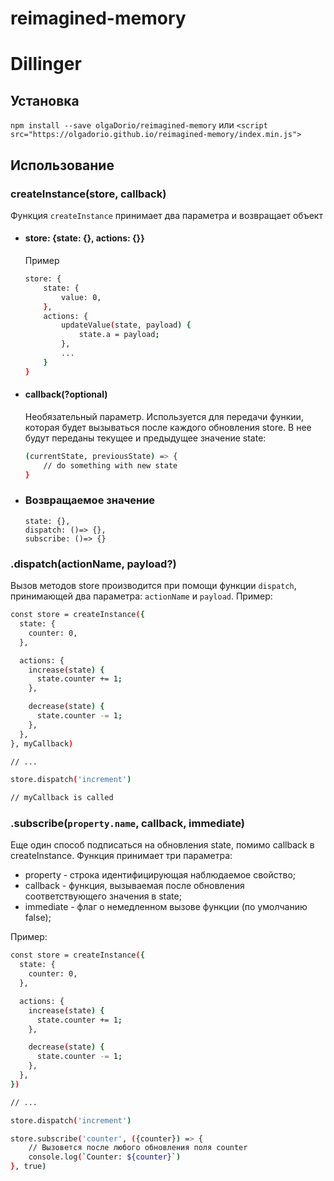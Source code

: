 # reimagined-memory
# Dillinger
## Установка
`npm install --save olgaDorio/reimagined-memory`
или 
`<script src="https://olgadorio.github.io/reimagined-memory/index.min.js">`

## Использование
### createInstance(store, callback)
Функция `createInstance` принимает два параметра и возвращает объект

- #### store: {state: {}, actions: {}}
    Пример
    ```sh
    store: {
        state: {
            value: 0,
        },
        actions: {
            updateValue(state, payload) {
                state.a = payload;
            },
            ...
        }
    }
    ```
- #### callback(?optional)
    Необязательный параметр. Используется для передачи функии, которая будет вызываться после каждого обновления store. В нее будут переданы текущее и предыдущее значение state:
    ```sh
    (currentState, previousState) => {
        // do something with new state
    }
    ```
- ### Возвращаемое значение 
    ```
    state: {},
    dispatch: ()=> {},
    subscribe: ()=> {}
    ```

### .dispatch(actionName, payload?)
Вызов методов store производится при помощи функции `dispatch`, принимающей два параметра: `actionName` и `payload`. Пример:
```sh
const store = createInstance({
  state: {
    counter: 0,
  },

  actions: {
    increase(state) {
      state.counter += 1;
    },

    decrease(state) {
      state.counter -= 1;
    },
  },
}, myCallback)

// ...

store.dispatch('increment')

// myCallback is called
```

### .subscribe(`property.name`, callback, immediate)
Еще один способ подписаться на обновления state, помимо callback в createInstance.
Функция принимает три параметра: 
- property - строка идентифицирующая наблюдаемое свойство;
- callback - функция, вызываемая после обновления соответствующего значения в state;
- immediate - флаг о немедленном вызове функции (по умолчанию false);

Пример:

```sh
const store = createInstance({
  state: {
    counter: 0,
  },

  actions: {
    increase(state) {
      state.counter += 1;
    },

    decrease(state) {
      state.counter -= 1;
    },
  },
})

// ...

store.dispatch('increment')

store.subscribe('counter', ({counter}) => {
    // Вызовется после любого обновления поля counter
    console.log(`Counter: ${counter}`)
}, true)
```
